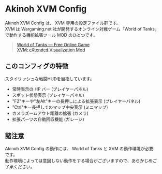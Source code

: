 # Akinoh XVM Config

Akinoh XVM Config は、 XVM 専用の設定ファイル群です。  
XVM は Wargaming.net 社が開発するオンライン対戦ゲーム「World of Tanks」で動作する機能拡張ツール MOD のひとつです。

> [World of Tanks — Free Online Game](http://worldoftanks.com/)  
> [XVM: eXtended Visualization Mod](http://www.modxvm.com/)

## このコンフィグの特徴

スタイリッシュな戦闘HUDを目指しています。
* 常時表示の HP バー (プレイヤーパネル)
* スポット状態表示 (プレイヤーパネル)
* "F2"キーや"左Alt"キーの長押しによる拡張表示 (プレイヤーパネル)
* "Ctrl"キー長押しでのマップ中央表示 (ミニマップ)
* カメラズームアウト距離の拡張 (カメラ)
* 拡張パーツの自動回収機能 (ガレージ)

## 諸注意

Akinoh XVM Config の動作には、 World of Tanks と XVM の動作環境が必要です。  
動作環境によっては意図しない動作をする場合がございますので、あらかじめご了承ください。
